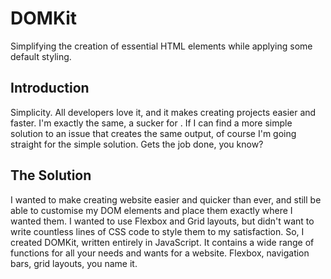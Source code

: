 # DOMKit
Simplifying the creation of essential HTML elements while applying some default styling.

## Introduction
Simplicity. All developers love it, and it makes creating projects easier and faster. I'm exactly the same, a sucker for . If I can find a more simple solution to an issue that creates the same output, of course I'm going straight for the simple solution. Gets the job done, you know?

## The Solution
I wanted to make creating website easier and quicker than ever, and still be able to customise my DOM elements and place them exactly where I wanted them. I wanted to use Flexbox and Grid layouts, but didn't want to write countless lines of CSS code to style them to my satisfaction.
So, I created DOMKit, written entirely in JavaScript. It contains a wide range of functions for all your needs and wants for a website. Flexbox, navigation bars, grid layouts, you name it.
